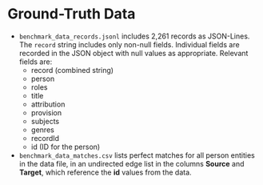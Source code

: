 # Ground-Truth Data

* `benchmark_data_records.jsonl` includes 2,261 records as JSON-Lines. The
  `record` string includes only non-null fields. Individual fields are recorded 
  in the JSON object with null values as appropriate. Relevant fields are:
  * record (combined string)
  * person
  * roles
  * title
  * attribution
  * provision
  * subjects
  * genres
  * recordId
  * id (ID for the person) 
* `benchmark_data_matches.csv` lists perfect matches for all person entities in 
  the data file, in an undirected edge list in the columns **Source** and
  **Target**, which reference the **id** values from the data.

